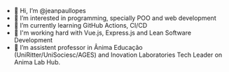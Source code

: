 - 👋 Hi, I’m @jeanpaullopes
- 👀 I’m interested in programming, specially POO and web development
- 👀 I’m currently learning GitHub Actions, CI/CD
- 🌱 I'm working hard with Vue.js, Express.js and Lean Software Development
- 💞️ I’m assistent professor in Ânima Educação (UniRitter/UniSociesc/AGES) and Inovation Laboratories Tech Leader on Anima Lab Hub. 

<!---
jeanpaullopes/jeanpaullopes is a ✨ special ✨ repository because its `README.md` (this file) appears on your GitHub profile.
You can click the Preview link to take a look at your changes.
--->
